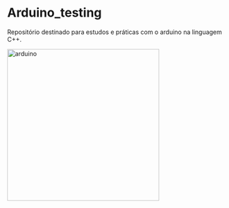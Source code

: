 # Arduino_testing

Repositório destinado para estudos e práticas com o arduino na linguagem C++. 

<img src="https://logodownload.org/wp-content/uploads/2019/03/arduino-logo.png" width="350" title="arduino">
